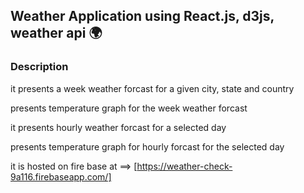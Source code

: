 ## Weather Application using React.js, d3js, weather api 🌍

### Description

it presents a week weather forcast for a  given city, state and country

presents temperature graph for the week weather forcast

it presents hourly weather forcast for a  selected day

presents temperature graph for hourly forcast for the selected day


it is hosted on fire base at ⟹ [https://weather-check-9a116.firebaseapp.com/]
